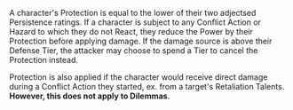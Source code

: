 A character's Protection is equal to the lower of their two adjectsed Persistence ratings. If a character is subject to any Conflict Action or Hazard to which they do not React, they reduce the Power by their Protection before applying damage. If the damage source is above their Defense Tier, the attacker may choose to spend a Tier to cancel the Protection instead.

Protection is also applied if the character would receive direct damage during a Conflict Action they started, ex. from a target's Retaliation Talents. **However, this does not apply to Dilemmas**.